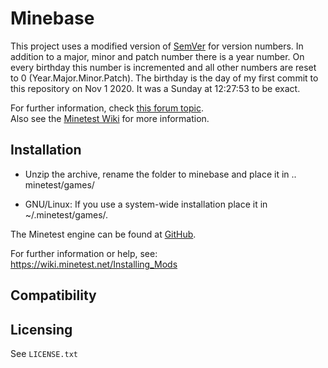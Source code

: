 # Minebase


This project uses a modified version of [SemVer](https://semver.org/) for 
version numbers. In addition to a major, minor and patch number there is a 
year number. On every birthday this number is incremented and all other numbers 
are reset to 0 (Year.Major.Minor.Patch).
The birthday is the day of my first commit to this repository on Nov 1 2020. It
was a Sunday at 12:27:53 to be exact.

For further information, check 
[this forum topic](https://forum.minetest.net/viewtopic.php?f=15&t=9724).   
Also see the [Minetest Wiki](https://wiki.minetest.net/Subgames/Minetest_Game) 
for more information.

## Installation

- Unzip the archive, rename the folder to minebase and
place it in .. minetest/games/

- GNU/Linux: If you use a system-wide installation place
    it in ~/.minetest/games/.

The Minetest engine can be found at [GitHub](https://github.com/minetest/minetest).

For further information or help, see:  
https://wiki.minetest.net/Installing_Mods

## Compatibility


## Licensing

See `LICENSE.txt`
